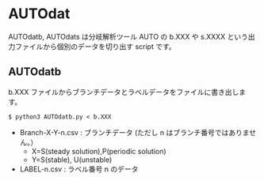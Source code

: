 # AUTOdat
AUTOdatb, AUTOdats は分岐解析ツール AUTO の b.XXX や s.XXXX という出力ファイルから個別のデータを切り出す script です。
## AUTOdatb
b.XXX ファイルからブランチデータとラベルデータをファイルに書き出します。

`$ python3 AUTOdatb.py < b.XXX`

- Branch-X-Y-n.csv : ブランチデータ (ただし n はブランチ番号ではありません。）
  - X=S(steady solution),P(periodic solution)
  - Y=S(stable), U(unstable)
- LABEL-n.csv  : ラベル番号 n のデータ
